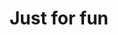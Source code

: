 ---
title: Just for fun
layout: default
modal-id: 6
image: img/portfolio/lightroast.png
description: I started making comics in 2018, and discovered that I really loved doing it! A few of the comics I make have to do with science, but most do not. Most people don't find materials science as entertaining as I do. <a href="http://lightroastcomics.com">Read the comics</a>
---